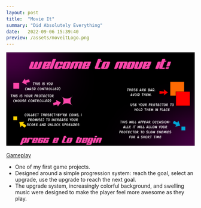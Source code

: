 ```yaml
---
layout: post
title:  "Movie It"
summary: "Did Absolutely Everything"
date:   2022-09-06 15:39:40
preview: /assets/moveitLogo.png
---
```


![Picture 1](/assets/moveitTitle.png)

[Gameplay](https://youtu.be/0ogX8SOqr9Q)
* One of my first game projects.
* Designed around a simple progression system: reach the goal, select an upgrade, use the upgrade to reach the next goal.
* The upgrade system, increasingly colorful background, and swelling music were designed to make the player feel more awesome as they play.